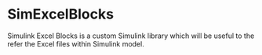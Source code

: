 # SimExcelBlocks
Simulink Excel Blocks is a custom Simulink library which will be useful to the refer the Excel files within Simulink model.
